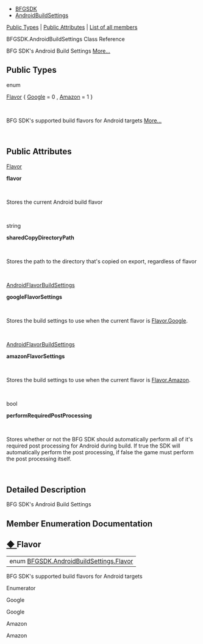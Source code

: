   - [BFGSDK](namespace_b_f_g_s_d_k.html)
  - [AndroidBuildSettings](class_b_f_g_s_d_k_1_1_android_build_settings.html)

[Public Types](#pub-types) | [Public Attributes](#pub-attribs) | [List
of all
members](class_b_f_g_s_d_k_1_1_android_build_settings-members.html)

BFGSDK.AndroidBuildSettings Class Reference

BFG SDK's Android Build Settings
[More...](class_b_f_g_s_d_k_1_1_android_build_settings.html#details)

##  Public Types

enum  

[Flavor](class_b_f_g_s_d_k_1_1_android_build_settings.html#af6efca103e5e27caf97004e756f4de84)
\{
[Google](class_b_f_g_s_d_k_1_1_android_build_settings.html#af6efca103e5e27caf97004e756f4de84a8b36e9207c24c76e6719268e49201d94)
= 0 ,
[Amazon](class_b_f_g_s_d_k_1_1_android_build_settings.html#af6efca103e5e27caf97004e756f4de84ab3b3a6ac74ecbd56bcdbefa4799fb9df)
= 1 \}

 

BFG SDK's supported build flavors for Android targets
[More...](class_b_f_g_s_d_k_1_1_android_build_settings.html#af6efca103e5e27caf97004e756f4de84)  

 

##  Public Attributes

[Flavor](class_b_f_g_s_d_k_1_1_android_build_settings.html#af6efca103e5e27caf97004e756f4de84) 

**flavor**

 

Stores the current Android build flavor  

 

string 

**sharedCopyDirectoryPath**

 

Stores the path to the directory that's copied on export, regardless of
flavor  

 

[AndroidFlavorBuildSettings](class_b_f_g_s_d_k_1_1_android_flavor_build_settings.html) 

**googleFlavorSettings**

 

Stores the build settings to use when the current flavor is
[Flavor.Google](class_b_f_g_s_d_k_1_1_android_build_settings.html#af6efca103e5e27caf97004e756f4de84a8b36e9207c24c76e6719268e49201d94 "Google").  

 

[AndroidFlavorBuildSettings](class_b_f_g_s_d_k_1_1_android_flavor_build_settings.html) 

**amazonFlavorSettings**

 

Stores the build settings to use when the current flavor is
[Flavor.Amazon](class_b_f_g_s_d_k_1_1_android_build_settings.html#af6efca103e5e27caf97004e756f4de84ab3b3a6ac74ecbd56bcdbefa4799fb9df "Amazon").  

 

bool 

**performRequiredPostProcessing**

 

Stores whether or not the BFG SDK should automatically perform all of
it's required post processing for Android during build. If true the SDK
will automatically perform the post processing, if false the game must
perform the post processing itself.  

 

## Detailed Description

BFG SDK's Android Build Settings

## Member Enumeration Documentation

## [◆ ](#af6efca103e5e27caf97004e756f4de84)Flavor

|                                                                                                                                |
| ------------------------------------------------------------------------------------------------------------------------------ |
| enum [BFGSDK.AndroidBuildSettings.Flavor](class_b_f_g_s_d_k_1_1_android_build_settings.html#af6efca103e5e27caf97004e756f4de84) |

BFG SDK's supported build flavors for Android targets

Enumerator

Google 

Google

Amazon 

Amazon
